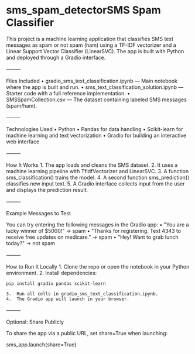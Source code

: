 # sms_spam_detectorSMS Spam Classifier

This project is a machine learning application that classifies SMS text messages as spam or not spam (ham) using a TF-IDF vectorizer and a Linear Support Vector Classifier (LinearSVC). The app is built with Python and deployed through a Gradio interface.

⸻

Files Included
	•	gradio_sms_text_classification.ipynb — Main notebook where the app is built and run.
	•	sms_text_classification_solution.ipynb — Starter code with a full reference implementation.
	•	SMSSpamCollection.csv — The dataset containing labeled SMS messages (spam/ham).

⸻

Technologies Used
	•	Python
	•	Pandas for data handling
	•	Scikit-learn for machine learning and text vectorization
	•	Gradio for building an interactive web interface

⸻

How It Works
	1.	The app loads and cleans the SMS dataset.
	2.	It uses a machine learning pipeline with TfidfVectorizer and LinearSVC.
	3.	A function sms_classification() trains the model.
	4.	A second function sms_prediction() classifies new input text.
	5.	A Gradio interface collects input from the user and displays the prediction result.

⸻

Example Messages to Test

You can try entering the following messages in the Gradio app:
	•	"You are a lucky winner of $5000!" → spam
	•	"Thanks for registering. Text 4343 to receive free updates on medicare." → spam
	•	"Hey! Want to grab lunch today?" → not spam

⸻

How to Run It Locally
	1.	Clone the repo or open the notebook in your Python environment.
	2.	Install dependencies:

    pip install gradio pandas scikit-learn

    3.	Run all cells in gradio_sms_text_classification.ipynb.
	4.	The Gradio app will launch in your browser.

⸻

Optional: Share Publicly

To share the app via a public URL, set share=True when launching:

sms_app.launch(share=True)


